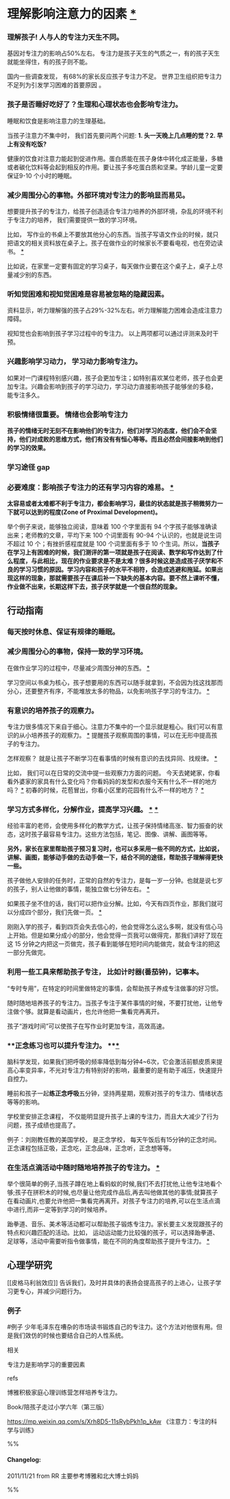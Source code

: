 

# 理解影响注意力的因素 [*](https://roamresearch.com/#/offline/Evergreen/page/OGYMlIFo-)  

### **理解孩子! 人与人的专注力天生不同。**  

基因对专注力的影响占50%左右。 专注力是孩子天生的气质之一，有的孩子天生就能坐得住，有的孩子则不能。   

国内一些调查发现， 有68%的家长反应孩子专注力不足。 世界卫生组织把专注力不足列为引发学习困难的首要原因 。   

### **孩子是否睡好吃好了？生理和心理状态也会影响专注力。**  

睡眠和饮食是影响注意力的生理基础。  

当孩子注意力不集中时， 我们首先要问两个问题: **1. 头一天晚上几点睡的觉？2. 早上有没有吃饭?**  

健康的饮食对注意力能起到促进作用。蛋白质能在孩子身体中转化成正能量，多糖或者碳化饮料等会起到相反的作用。要让孩子多吃蛋白质和坚果。学龄儿童一定要保证9-10 个小时的睡眠。  

### **减少周围分心的事物。外部环境对专注力的影响显而易见。**  

想要提升孩子的专注力，给孩子创造适合专注力培养的外部环境，杂乱的环境不利于专注力的培养， 我们需要提供一致的学习环境。  

比如， 写作业的书桌上不要放其他分心的东西。当孩子写语文作业的时候，就只把语文的相关资料放在桌子上。孩子在做作业的时候家长不要看电视，也在旁边读书。 [*](https://roamresearch.com/#/offline/Evergreen/page/2MVq0kWcS)  

比如说，在家里一定要有固定的学习桌子，每天做作业要在这个桌子上，桌子上尽量减少别的东西。  

### **听知觉困难和视知觉困难是容易被忽略的隐藏因素。**  

资料显示，听力理解强的孩子占29%-32%左右。听力理解能力困难会造成注意力障碍。  

视知觉也会影响到孩子学习过程中的专注力。 以上两项都可以通过评测来及时干预。  

### **兴趣影响学习动力， 学习动力影响专注力。**  

如果对一门课程特别感兴趣，孩子会更加专注；如特别喜欢某位老师，孩子也会更加专注。兴趣会影响到孩子的学习动力，学习动力直接影响孩子能够坐的多稳， 能专注多久。   

### **积极情绪很重要。 情绪也会影响专注力**  

**孩子的情绪无时无刻不在影响他们的专注力，他们对学习的态度，他们会不会坚持，他们对成败的思维方式，他们有没有有恒心等等。而且必然会间接影响到他们的学习的效果。**  

### 学习途径 gap  

### 必要难度：影响孩子专注力的还有学习内容的难易。 [*](https://roamresearch.com/#/offline/Evergreen/page/bZrsn7jX-)  

**太容易或者太难都不利于专注力，都会影响学习，最佳的状态就是孩子稍微努力一下就可以达到的程度(Zone of Proximal Development)。**  

举个例子来说，能够独立阅读，意味着 100 个字里面有 94 个字孩子能够准确读出来；老师教的文章，平均下来 100 个词里面有 90-94 个认识的，也就是说生词不超过 10 个；有挫折感程度就是 100 个词里面有多于 10 个生词。所以，**当孩子在学习上有困难的时候，我们测评的第一项就是孩子在阅读、数学和写作达到了什么程度，与此相比，现在的作业要求是不是太难？很多时候这是造成孩子厌学和不良的学习习惯的原因。学习内容和孩子的水平不相符，会造成逃避和拖延。如果出现这样的现象，那就需要孩子在课后补一下缺失的基本内容。要不然上课听不懂，作业做不出来，长期这样下去，孩子厌学就是一个很自然的现象。**  

## 行动指南  

### **每天按时休息、保证有规律的睡眠。**  

### **减少周围分心的事物，保持一致的学习环境。**  

在做作业学习的过程中，尽量减少周围分神的东西。 [*](https://roamresearch.com/#/offline/Evergreen/page/4hLevPvIO)  

学习空间以书桌为核心，孩子想要用的东西可以随手就拿到，不会因为找这找那而分心，还要整齐有序，不能堆放太多的物品，以免影响孩子学习的专注力。 [*](https://roamresearch.com/#/offline/Evergreen/page/KvxhJOxfS)  

### **有意识的培养孩子的观察力。**  

专注力很多情况下来自于细心。注意力不集中的一个显示就是粗心。我们可以有意识的从小培养孩子的观察力。 [*](https://roamresearch.com/#/offline/Evergreen/page/Sf7HwraO2) 提醒孩子观察周围的事情，可以在无形中提高孩子的专注力。  

怎样观察？ 就是让孩子不断学习在看事情的时候有意识的去找异同、找规律。 [*](https://roamresearch.com/#/offline/Evergreen/page/xp4TPlKs1)  

比如， 我们可以在日常的交流中提一些观察力方面的问题。 今天去姥姥家，你看看外婆家的家具有什么变化吗？你看妈妈的发型和衣服今天有什么不一样的地方吗？ [*](https://roamresearch.com/#/offline/Evergreen/page/Dh3WwOHFe) 初春的时候，花苞冒出，你看小区里的花园有什么不一样的地方？ [*](https://roamresearch.com/#/offline/Evergreen/page/HvGH4Wolw)  

### **学习方式多样化，分解作业，提高学习兴趣。** [*](https://roamresearch.com/#/offline/Evergreen/page/zN73Zj18r) [*](https://roamresearch.com/#/offline/Evergreen/page/o9YJDt_X7)  

经验丰富的老师，会使用多样化的教学方式，让孩子保持情绪高涨、智力振奋的状态，这时孩子最容易专注力。这些方法包括，笔记、图像、讲解、画图等等。  

**另外，家长在家里帮助孩子预习复习时，也可以多采用一些不同的方式，比如说， 讲解、画图，能够动手做的去动手做一下，结合不同的途径，帮助孩子理解得更快一些。**  

孩子做他人安排的任务时，正常的自然的专注力，是每一岁一分钟。也就是说七岁的孩子，别人让他做的事情，能独立做七分钟左右。 [*](https://roamresearch.com/#/offline/Evergreen/page/ALXVb1sVe)  

如果孩子坐不住的话，我们可以把作业分解。比如，今天有四页作业，那我们就可以分成四个部分，我们先做一页。 [*](https://roamresearch.com/#/offline/Evergreen/page/MsJOsCoik)  

刚刚入学的孩子，看到四页会失去信心的，他会觉得怎么这么多啊，就没有信心马上开始。但是如果分成小的部分，他会觉得一页我可以做得完，那我们讲好了现在这 15 分钟之内把这一页做完，孩子看到能够在短时间内能做完，就会专注的把这一部分先做完。  

### **利用一些工具来帮助孩子专注， 比如计时器(番茄钟)，记事本。**  

“专时专用”，在特定的时间里做特定的事情，会帮助孩子养成专注做事的好习惯。  

随时随地培养孩子的专注力。当孩子专注于某件事情的时候，不要打扰他，让他专注做个够。就算是看动画片，也允许他把一集看完再离开。  

孩子“游戏时间”可以使孩子在写作业时更加专注，高效高速。  

### **正念练习也可以提升专注力。 **[*](https://roamresearch.com/#/offline/Evergreen/page/Pc40nB2Au)  

脑科学发现，如果我们把呼吸的频率降低到每分钟4~6次，它会激活前额皮质来提高心率变异率，不光对专注力有特别好的影响，最重要的是有助于减压，快速提升自控力。  

睡前和孩子一起**练正念呼吸**五分钟，坚持两星期，观察对孩子的专注力、情绪状态等等的影响。  

学校里安排正念课程， 不仅能明显提升孩子上课的专注力，而且大大减少了行为问题，孩子成绩也提高了。  

 例子：刘刚教任教的美国学校， 是正念学校， 每天午饭后有15分钟的正念时间。 正念课程包括正吸，正念吃，正念品味，正念听，正念想等等。  

### 在生活点滴活动中随时随地培养孩子的专注力。 [*](https://roamresearch.com/#/offline/Evergreen/page/_hx87NvjL)  

举个很简单的例子,当孩子蹲在地上看蚂蚁的时候,我们不去打扰他,让他专注地看个够;孩子在拼积木的时候,也尽量让他完成作品后,再去叫他做其他的事情;就算孩子在看动画片,也要允许他把一集看完再离开。对孩子专注力的培养,可以在生活点滴中进行,而非一定等到学习的时候培养。  

跆拳道、音乐、美术等活动都可以帮助孩子锻炼专注力。家长要主义发现跟孩子的特点和兴趣匹配的活动。比如， 运动运动能力比较强的孩子，可以选择跆拳道、足球等，活动中需要听指令做事情，能在不同的角度帮助孩子提升专注力。 [*](https://roamresearch.com/#/offline/Evergreen/page/a5kEF2Saj)  

## 心理学研究

[[皮格马利翁效应]] 告诉我们，及时并具体的表扬会提高孩子的上进心，让孩子学习更专心，并减少问题行为。  

### 例子  

#例子 少年毛泽东在嘈杂的市场读书锻炼自己的专注力。这个方法对他很有用。但是我们效仿的时候也要结合自己的人性系统。  

相关  

专注力是影响学习的重要因素  

refs  

博雅积极家庭心理训练营怎样培养专注力。  

Book/陪孩子走过小学六年（第三版）  

https://mp.weixin.qq.com/s/Xrh8D5-11sRybPkh1p_kAw 《注意力：专注的科学与训练》  







%%
#### Changelog:
2011/11/21 from RR 主要参考博雅和北大博士妈妈

%%